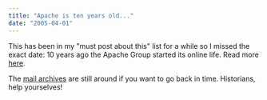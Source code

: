 ```yaml
---
title: "Apache is ten years old..."
date: "2005-04-01"
---
```


This has been in my "must post about this" list for a while so I missed the exact date: 10 years ago the Apache Group started its online life. Read more [here](http://marc.theaimsgroup.com/?l=apache-httpd-dev&m=110954136531190&w=2).

The [mail archives](http://mail-archives.eu.apache.org/mod_mbox/httpd-dev/199503.mbox/index.html) are still around if you want to go back in time. Historians, help yourselves!
